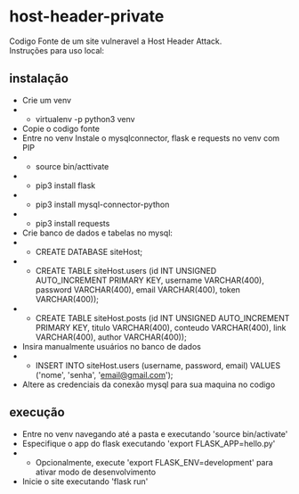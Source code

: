 # host-header-private
Codigo Fonte de um site vulneravel a Host Header Attack.  
Instruções para uso local:

## instalação
- Crie um venv
- - virtualenv -p python3 venv
- Copie o codigo fonte
- Entre no venv Instale o mysqlconnector, flask e requests no venv com PIP
- - source bin/acttivate
- - pip3 install flask
- - pip3 install mysql-connector-python
- - pip3 install requests
- Crie banco de dados e tabelas no mysql:
- - CREATE DATABASE siteHost;
- - CREATE TABLE siteHost.users (id INT UNSIGNED AUTO_INCREMENT PRIMARY KEY, username VARCHAR(400), password VARCHAR(400), email VARCHAR(400), token VARCHAR(400));
- - CREATE TABLE siteHost.posts (id INT UNSIGNED AUTO_INCREMENT PRIMARY KEY, titulo VARCHAR(400), conteudo VARCHAR(400), link VARCHAR(400), author VARCHAR(400));
- Insira manualmente usuários no banco de dados
- - INSERT INTO siteHost.users (username, password, email) VALUES ('nome', 'senha', 'email@gmail.com');
- Altere as credenciais da conexão mysql para sua maquina no codigo

## execução
- Entre no venv navegando até a pasta e executando  'source bin/activate'
- Especifique o app do flask executando 'export FLASK_APP=hello.py'
- - Opcionalmente, execute 'export FLASK_ENV=development' para ativar modo de desenvolvimento
- Inicie o site executando 'flask run'
